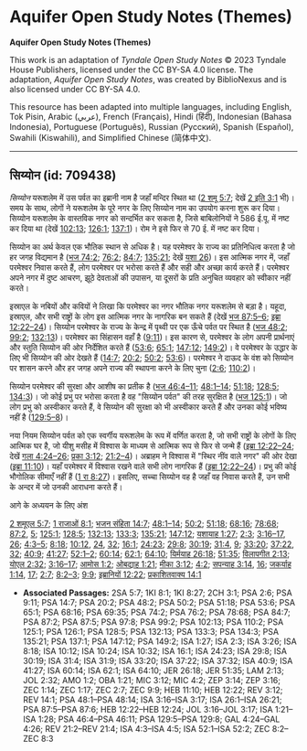 # Aquifer Open Study Notes (Themes)

**Aquifer Open Study Notes (Themes)**

This work is an adaptation of *Tyndale Open Study Notes* © 2023 Tyndale House Publishers, licensed under the CC BY\-SA 4\.0 license. The adaptation, *Aquifer Open Study Notes*, was created by BiblioNexus and is also licensed under CC BY\-SA 4\.0\.

This resource has been adapted into multiple languages, including English, Tok Pisin, Arabic (عربي), French (Français), Hindi (हिंदी), Indonesian (Bahasa Indonesia), Portuguese (Português), Russian (Русский), Spanish (Español), Swahili (Kiswahili), and Simplified Chinese (简体中文).



--------------------------------

## सिय्योन (id: 709438)

*सिय्योन* यरूशलेम में उस पर्वत का इब्रानी नाम है जहाँ मन्दिर स्थित था ([2 शमू 5:7](https://ref.ly/2Sam5:7); देखें [2 इति 3:1](https://ref.ly/2Chr3:1) भी)। समय के साथ, लोगों ने यरूशलेम के पूरे नगर के लिए सिय्योन नाम का उपयोग करना शुरू कर दिया। सिय्योन यरूशलेम के वास्तविक नगर को सन्दर्भित कर सकता है, जिसे बाबिलोनियों ने 586 ई.पू. में नष्ट कर दिया था (देखें [102:13](https://ref.ly/Ps102:13); [126:1](https://ref.ly/Ps126:1); [137:1](https://ref.ly/Ps137:1))। रोम ने इसे फिर से 70 ई. में नष्ट कर दिया।

सिय्योन का अर्थ केवल एक भौतिक स्थान से अधिक है। यह परमेश्वर के राज्य का प्रतिनिधित्व करता है जो हर जगह विद्यमान है ([भज 74:2](https://ref.ly/Ps74:2); [76:2](https://ref.ly/Ps76:2); [84:7](https://ref.ly/Ps84:7); [135:21](https://ref.ly/Ps135:21); देखें [यशा 26](https://ref.ly/Isa26:1-Isa26:21))। इस आत्मिक नगर में, जहाँ परमेश्वर निवास करते हैं, लोग परमेश्वर पर भरोसा करते हैं और सही और अच्छा कार्य करते हैं। परमेश्वर अपने नगर में दुष्ट आचरण, झूठे देवताओं की उपासन, या दूसरों के प्रति अनुचित व्यवहार को स्वीकार नहीं करते। 
  
इस्राएल के नबियों और कवियों ने लिखा कि परमेश्वर का नगर भौतिक नगर यरूशलेम से बड़ा है। यहूदा, इस्राएल, और सभी राष्ट्रों के लोग इस आत्मिक नगर के नागरिक बन सकते हैं (देखें [भज 87:5–6](https://ref.ly/Ps87:5-Ps87:6); [इब्रा 12:22–24](https://ref.ly/Heb12:22-Heb12:24))। सिय्योन परमेश्वर के राज्य के केन्द्र में पृथ्वी पर एक ऊँचे पर्वत पर स्थित है ([भज 48:2](https://ref.ly/Ps48:2); [99:2](https://ref.ly/Ps99:2); [132:13](https://ref.ly/Ps132:13))। परमेश्वर का सिंहासन वहाँ है ([9:11](https://ref.ly/Ps9:11))। इस कारण से, परमेश्वर के लोग अपनी प्रार्थनाएं और स्तुति सिय्योन की ओर निर्देशित करते हैं ([53:6](https://ref.ly/Ps53:6); [65:1](https://ref.ly/Ps65:1); [147:12](https://ref.ly/Ps147:12); [149:2](https://ref.ly/Ps149:2))। वे परमेश्वर के उद्धार के लिए भी सिय्योन की ओर देखते हैं ([14:7](https://ref.ly/Ps14:7); [20:2](https://ref.ly/Ps20:2); [50:2](https://ref.ly/Ps50:2); [53:6](https://ref.ly/Ps53:6))। परमेश्वर ने दाऊद के वंश को सिय्योन पर शासन करने और हर जगह अपने राज्य की स्थापना करने के लिए चुना ([2:6](https://ref.ly/Ps2:6); [110:2](https://ref.ly/Ps110:2))।  
  
सिय्योन परमेश्वर की सुरक्षा और आशीष का प्रतीक है ([भज 46:4–11](https://ref.ly/Ps46:4-Ps46:11); [48:1–14](https://ref.ly/Ps48:1-Ps48:14); [51:18](https://ref.ly/Ps51:18); [128:5](https://ref.ly/Ps128:5); [134:3](https://ref.ly/Ps134:3))। जो कोई प्रभु पर भरोसा करता है वह "सिय्योन पर्वत" की तरह सुरक्षित है ([भज 125:1](https://ref.ly/Ps125:1))। जो लोग प्रभु को अस्वीकार करते हैं, वे सिय्योन की सुरक्षा को भी अस्वीकार करते हैं और उनका कोई भविष्य नहीं है ([129:5–8](https://ref.ly/Ps129:5-Ps129:8))।

नया नियम सिय्योन पर्वत को एक स्वर्गीय यरूशलेम के रूप में वर्णित करता है, जो सभी राष्ट्रों के लोगों के लिए आत्मिक घर है, जो यीशु मसीह में विश्वास के माध्यम से आत्मिक रूप से फिर से जन्मे हैं ([इब्रा 12:22–24](https://ref.ly/Heb12:22-Heb12:24); देखें [गला 4:24–26](https://ref.ly/Gal4:24-Gal4:26); [प्रका 3:12](https://ref.ly/Rev3:12); [21:2–4](https://ref.ly/Rev21:2-Rev21:4))। अब्राहम ने विश्वास में "स्थिर नींव वाले नगर" की ओर देखा ([इब्रा 11:10](https://ref.ly/Heb11:10))। यहाँ परमेश्वर में विश्वास रखने वाले सभी लोग नागरिक हैं ([इब्रा 12:22–24](https://ref.ly/Heb12:22-Heb12:24))। प्रभु की कोई भौगोलिक सीमाएँ नहीं हैं ([1 रा 8:27](https://ref.ly/1Kgs8:27))। इसलिए, सच्चा सिय्योन वह है जहाँ वह निवास करते हैं, उन सभी के अन्दर में जो उनकी आराधना करते हैं।

आगे के अध्ययन के लिए अंश

[2 शमूएल 5:7](https://ref.ly/2Sam5:7); [1 राजाओं 8:1](https://ref.ly/1Kgs8:1); [भजन संहिता 14:7](https://ref.ly/Ps14:7); [48:1–14](https://ref.ly/Ps48:1-Ps48:14); [50:2](https://ref.ly/Ps50:2); [51:18](https://ref.ly/Ps51:18); [68:16](https://ref.ly/Ps68:16); [78:68](https://ref.ly/Ps78:68); [87:2](https://ref.ly/Ps87:2), [5](https://ref.ly/Ps87:5); [125:1](https://ref.ly/Ps125:1); [128:5](https://ref.ly/Ps128:5); [132:13](https://ref.ly/Ps132:13); [133:3](https://ref.ly/Ps133:3); [135:21](https://ref.ly/Ps135:21); [147:12](https://ref.ly/Ps147:12); [यशायाह 1:27](https://ref.ly/Isa1:27); [2:3](https://ref.ly/Isa2:3); [3:16–17](https://ref.ly/Isa3:16-Isa3:17), [26](https://ref.ly/Isa3:26); [4:3–5](https://ref.ly/Isa4:3-Isa4:5); [8:18](https://ref.ly/Isa8:18); [10:12](https://ref.ly/Isa10:12), [24](https://ref.ly/Isa10:24), [32](https://ref.ly/Isa10:32); [16:1](https://ref.ly/Isa16:1); [24:23](https://ref.ly/Isa24:23); [29:8](https://ref.ly/Isa29:8); [30:19](https://ref.ly/Isa30:19); [31:4](https://ref.ly/Isa31:4), [9](https://ref.ly/Isa31:9); [33:20](https://ref.ly/Isa33:20); [37:22](https://ref.ly/Isa37:22), [32](https://ref.ly/Isa37:32); [40:9](https://ref.ly/Isa40:9); [41:27](https://ref.ly/Isa41:27); [52:1–2](https://ref.ly/Isa52:1-Isa52:2); [60:14](https://ref.ly/Isa60:14); [62:1](https://ref.ly/Isa62:1); [64:10](https://ref.ly/Isa64:10); [यिर्मयाह 26:18](https://ref.ly/Jer26:18); [51:35](https://ref.ly/Jer51:35); [विलापगीत 2:13](https://ref.ly/Lam2:13); [योएल 2:32](https://ref.ly/Joel2:32); [3:16–17](https://ref.ly/Joel3:16-Joel3:17); [आमोस 1:2](https://ref.ly/Amos1:2); [ओबद्याह 1:21](https://ref.ly/Obad1:21); [मीका 3:12](https://ref.ly/Mic3:12); [4:2](https://ref.ly/Mic4:2); [सपन्याह 3:14](https://ref.ly/Zeph3:14), [16](https://ref.ly/Zeph3:16); [जकर्याह 1:14](https://ref.ly/Zech1:14), [17](https://ref.ly/Zech1:17); [2:7](https://ref.ly/Zech2:7); [8:2–3](https://ref.ly/Zech8:2-Zech8:3); [9:9](https://ref.ly/Zech9:9); [इब्रानियों 12:22](https://ref.ly/Heb12:22); [प्रकाशितवाक्य 14:1](https://ref.ly/Rev14:1)

* **Associated Passages:** 2SA 5:7; 1KI 8:1; 1KI 8:27; 2CH 3:1; PSA 2:6; PSA 9:11; PSA 14:7; PSA 20:2; PSA 48:2; PSA 50:2; PSA 51:18; PSA 53:6; PSA 65:1; PSA 68:16; PSA 69:35; PSA 74:2; PSA 76:2; PSA 78:68; PSA 84:7; PSA 87:2; PSA 87:5; PSA 97:8; PSA 99:2; PSA 102:13; PSA 110:2; PSA 125:1; PSA 126:1; PSA 128:5; PSA 132:13; PSA 133:3; PSA 134:3; PSA 135:21; PSA 137:1; PSA 147:12; PSA 149:2; ISA 1:27; ISA 2:3; ISA 3:26; ISA 8:18; ISA 10:12; ISA 10:24; ISA 10:32; ISA 16:1; ISA 24:23; ISA 29:8; ISA 30:19; ISA 31:4; ISA 31:9; ISA 33:20; ISA 37:22; ISA 37:32; ISA 40:9; ISA 41:27; ISA 60:14; ISA 62:1; ISA 64:10; JER 26:18; JER 51:35; LAM 2:13; JOL 2:32; AMO 1:2; OBA 1:21; MIC 3:12; MIC 4:2; ZEP 3:14; ZEP 3:16; ZEC 1:14; ZEC 1:17; ZEC 2:7; ZEC 9:9; HEB 11:10; HEB 12:22; REV 3:12; REV 14:1; PSA 48:1–PSA 48:14; ISA 3:16–ISA 3:17; ISA 26:1–ISA 26:21; PSA 87:5–PSA 87:6; HEB 12:22–HEB 12:24; JOL 3:16–JOL 3:17; ISA 1:21–ISA 1:28; PSA 46:4–PSA 46:11; PSA 129:5–PSA 129:8; GAL 4:24–GAL 4:26; REV 21:2–REV 21:4; ISA 4:3–ISA 4:5; ISA 52:1–ISA 52:2; ZEC 8:2–ZEC 8:3

